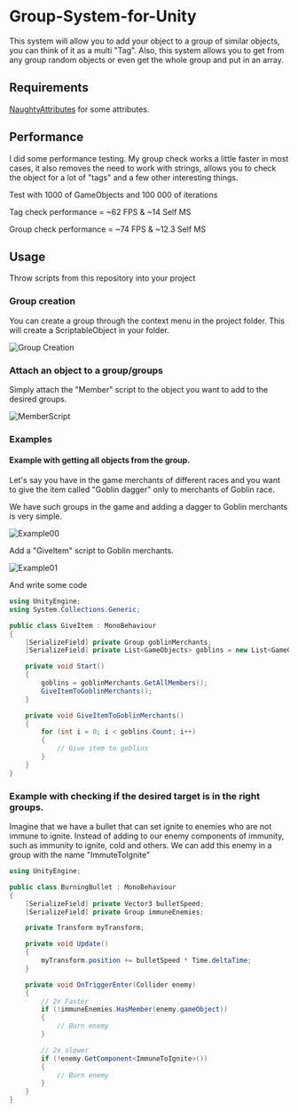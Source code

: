 # Group-System-for-Unity

This system will allow you to add your object to a group of similar objects, you can think of it as a multi "Tag". Also, this system allows you to get from any group random objects or even get the whole group and put in an array.

## Requirements
[NaughtyAttributes](https://github.com/dbrizov/NaughtyAttributes) for some attributes.

## Performance
I did some performance testing. My group check works a little faster in most cases, it also removes the need to work with strings, allows you to check the object for a lot of "tags" and a few other interesting things.

Test with 1000 of GameObjects and 100 000 of iterations 
 
Tag check performance = ~62 FPS & ~14 Self MS

Group check performance = ~74 FPS & ~12.3 Self MS 

## Usage
Throw scripts from this repository into your project

### Group creation
You can create a group through the context menu in the project folder. This will create a ScriptableObject in your folder.

![Group Creation](https://i.gyazo.com/14ecd854f94ccaeba75405147aa10850.png)

### Attach an object to a group/groups

Simply attach the "Member" script to the object you want to add to the desired groups.

![MemberScript](https://i.gyazo.com/10a39a8cdd0050065923af66082fb111.png)

### Examples

#### Example with getting all objects from the group.

Let's say you have in the game merchants of different races and you want to give the item called "Goblin dagger" only to merchants of Goblin race. 

We have such groups in the game and adding a dagger to Goblin merchants is very simple.

![Example00](https://i.gyazo.com/d66e91d567f7bc5d9ac2bd7a9f7e2043.png)

Add a "GiveItem" script to Goblin merchants.

![Example01](https://i.gyazo.com/49d96516a3f53a6fde6e695c3a1dad07.png)

And write some code

```csharp
using UnityEngine;
using System.Collections.Generic;

public class GiveItem : MonoBehaviour
{
	[SerializeField] private Group goblinMerchants;
	[SerializeField] private List<GameObjects> goblins = new List<GameObjects>();

	private void Start()
	{
		goblins = goblinMerchants.GetAllMembers();
		GiveItemToGoblinMerchants();
	}

	private void GiveItemToGoblinMerchants()
	{
		for (int i = 0; i < goblins.Count; i++)
		{
			// Give item to goblins
		}
	}
}

```

### Example with checking if the desired target is in the right groups.

Imagine that we have a bullet that can set ignite to enemies who are not immune to ignite. Instead of adding to our enemy components of immunity, such as immunity to ignite, cold and others. We can add this enemy in a group with the name "ImmuteToIgnite"

```csharp
using UnityEngine;

public class BurningBullet : MonoBehaviour
{
	[SerializeField] private Vector3 bulletSpeed;
	[SerializeField] private Group immuneEnemies;

	private Transform myTransform;

	private void Update()
	{
		myTransform.position += bulletSpeed * Time.deltaTime;
	}

	private void OnTriggerEnter(Collider enemy)
	{
		// 2x Faster
		if (!immuneEnemies.HasMember(enemy.gameObject))
		{
			// Burn enemy
		}

		// 2x slower
		if (!enemy.GetComponent<ImmuneToIgnite>())
		{
			// Burn enemy
		}
	}
}

```
